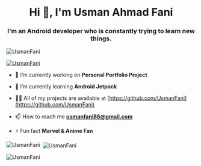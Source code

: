 <h1 align="center">Hi 👋, I'm Usman Ahmad Fani</h1>
<h3 align="center">I'm an Android developer who is constantly trying to learn new things.</h3>

<p align="left"> <img src="https://komarev.com/ghpvc/?username=UsmanFani&label=Profile%20views&color=0e75b6&style=flat" alt="UsmanFani" /> </p>

<p align="left"> <a href="https://github.com/ryo-ma/github-profile-trophy"><img src="https://github-profile-trophy.vercel.app/?username=UsmanFani" alt="UsmanFani" /></a> </p>

- 🔭 I’m currently working on **Personal Portfolio Project**

- 🌱 I’m currently learning **Android Jetpack**

- 👨‍💻 All of my projects are available at [https://github.com/UsmanFani](https://github.com/UsmanFani)

- 📫 How to reach me **usmanfani86@gmail.com**

- ⚡ Fun fact **Marvel & Anime Fan**


<p><img align="left" src="https://github-readme-stats.vercel.app/api/top-langs?username=UsmanFani&show_icons=true&theme=radical&locale=en&layout=compact" alt="UsmanFani" /></p>

<p>&nbsp;<img align="center" src="https://github-readme-stats.vercel.app/api?username=UsmanFani&show_icons=true&theme=radical&locale=en" alt="UsmanFani" /></p>

<p><img align="center" src="https://github-readme-streak-stats.herokuapp.com/?user=UsmanFani&theme=radical" alt="UsmanFani" /></p>

<!---
UsmanFani/UsmanFani is a ✨ special ✨ repository because its `README.md` (this file) appears on your GitHub profile.
You can click the Preview link to take a look at your changes.
--->
